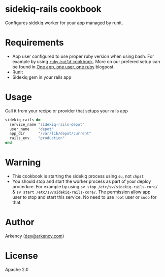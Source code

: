 # sidekiq-rails cookbook

Configures sidekiq worker for your app managed by runit.

# Requirements

* App user configured to use proper ruby version when using bash.
    For example by using [`ruby-build` cookbook](https://github.com/arkency/ruby-build-cookbook).
    More on our prefered setup can be found in [One app, one user, one ruby](http://blog.arkency.com/2012/11/one-app-one-user-one-ruby/)
    blogpost.
* Runit
* Sidekiq gem in your rails app

# Usage

Call it from your recipe or provider that setups your rails app

```ruby
sidekiq_rails do
  service_name "sidekiq-rails-depot"
  user_name    "depot"
  app_dir      "/var/lib/depot/current"
  rails_env    "production"
end
```

# Warning

* This cookbook is starting the sidekiq process using `su`, not `chpst`
* You should stop and start the worker process as part of your deploy procedure.
    For example by using `sv stop /etc/sv/sidekiq-rails-core/` &
    `sv start /etc/sv/sidekiq-rails-core/`. The permission allow app user to stop
    and start this service. No need to use `root` user or `sudo` for that.

# Author

Arkency (<dev@arkency.com>)

# License

Apache 2.0
